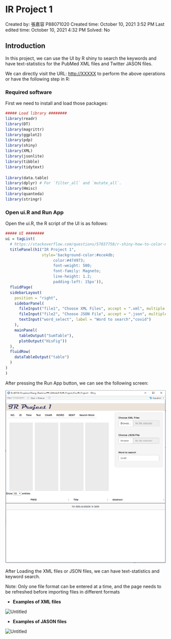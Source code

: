 # IR Project 1

Created by: 張嘉容 P88071020
Created time: October 10, 2021 3:52 PM
Last edited time: October 10, 2021 4:32 PM
Solved: No

## Introduction

In this project, we can use the UI by R shiny to search the keywords and have  text-statistics for the PubMed XML files and Twitter JASON files.

We can directly visit the URL: [http://XXXXX](http://xxxxx/) to perform the above operations or have the following step in R:

### Required software

First we need to install and load those packages:

```r
##### Load library ########
library(readr)
library(DT)
library(magrittr) 
library(ggplot2)
library(pdp)
library(shiny)
library(XML)
library(jsonlite)
library(tibble)
library(tidytext)

library(data.table)
library(dplyr) # For `filter_all` and `mutate_all`.
library(Hmisc)
library(quanteda)
library(stringr)
```

### Open ui.R and Run App

Open the ui.R, the R script of the UI is as follows:

```r
##### UI ########
ui = tagList(
  # https://stackoverflow.com/questions/57037758/r-shiny-how-to-color-margin-of-title-panel
  titlePanel(h1("IR Project 1",
                style='background-color:#ece4db;  
                     color:#474973;
                     font-weight: 500;
                     font-family: Magneto;
                     line-height: 1.2;
                     padding-left: 15px')), 
  fluidPage(
  sidebarLayout(
    position = "right",
    sidebarPanel(
      fileInput("file1", "Choose XML Files", accept = ".xml", multiple = T),
      fileInput("file2", "Choose JSON File", accept = ".json", multiple = T),
      textInput("word_select", label = "Word to search","covid")
    ),
    mainPanel(
      tableOutput("SumTable"),
      plotOutput("HisFig"))
  ),
  fluidRow(
    dataTableOutput("table")
  )
)
)
```

After pressing the Run App button, we can see the following screen:

![Untitled](Untitled.png)

After Loading the XML files or JSON files, we can have text-statistics and keyword search.

Note: Only one file format can be entered at a time, and the page needs to be refreshed before importing files in different formats

- **Examples of XML files**

![Untitled](IR%20Project%201%202ffa5c292d6c4914b39ad5363249df6a/Untitled%201.png)

- **Examples of JASON files**

![Untitled](IR%20Project%201%202ffa5c292d6c4914b39ad5363249df6a/Untitled%202.png)
